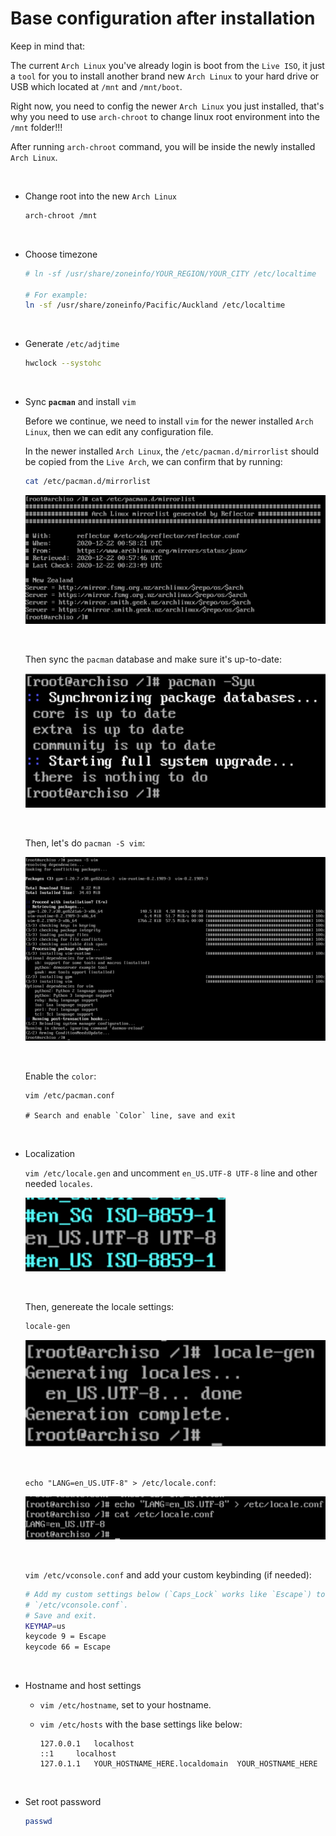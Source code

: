 # Base configuration after installation

Keep in mind that:

The current `Arch Linux` you've already login is boot from the `Live ISO`, 
it just a `tool` for you to install another brand new `Arch Linux` to your hard drive or USB which located at `/mnt` and `/mnt/boot`.

Right now, you need to config the newer `Arch Linux` you just installed, that's why you need to use `arch-chroot` to change linux root environment into the `/mnt` folder!!!

After running `arch-chroot` command, you will be inside the newly installed `Arch Linux`.

</br>

- Change root into the new `Arch Linux`

    ```bash
    arch-chroot /mnt
    ```

</br>

- Choose timezone

    ```bash
    # ln -sf /usr/share/zoneinfo/YOUR_REGION/YOUR_CITY /etc/localtime

    # For example:
    ln -sf /usr/share/zoneinfo/Pacific/Auckland /etc/localtime
    ```

</br>

- Generate `/etc/adjtime`

    ```bash
    hwclock --systohc
    ```

</br>

- Sync **`pacman`** and install `vim`

    Before we continue, we need to install `vim` for the newer installed `Arch Linux`, then we can edit any configuration file.

    In the newer installed `Arch Linux`, the `/etc/pacman.d/mirrorlist` should be copied from the `Live Arch`, we can confirm that by running:

    ```bash
    cat /etc/pacman.d/mirrorlist
    ```

    ![20.png](./images/virtual-box-installation/20.png)

    </br>

    Then sync the `pacman` database and make sure it's up-to-date:


    ![21.png](./images/virtual-box-installation/21.png)

    </br>

    Then, let's do `pacman -S vim`:

    ![22.png](./images/virtual-box-installation/22.png)

    </br>

    Enable the `color`:

    ```
    vim /etc/pacman.conf

    # Search and enable `Color` line, save and exit
    ```

</br>

- Localization

    `vim /etc/locale.gen` and uncomment `en_US.UTF-8 UTF-8` line  and other needed `locales`.

    ![23.png](./images/virtual-box-installation/23.png)

    </br>

    Then, genereate the locale settings:

    ```bash
    locale-gen
    ```

    ![24.png](./images/virtual-box-installation/24.png)

    </br>


    `echo "LANG=en_US.UTF-8" > /etc/locale.conf`:

    ![25.png](./images/virtual-box-installation/25.png)

    </br>
    

    `vim /etc/vconsole.conf` and add your custom keybinding (if needed):

    ```bash
    # Add my custom settings below (`Caps_Lock` works like `Escape`) to
    # `/etc/vconsole.conf`.
    # Save and exit.
    KEYMAP=us
    keycode 9 = Escape
    keycode 66 = Escape
    ```

</br>

- Hostname and host settings
    - `vim /etc/hostname`, set to your hostname.
    
    - `vim /etc/hosts` with the base settings like below:

        ```
        127.0.0.1	localhost
        ::1		localhost
        127.0.1.1	YOUR_HOSTNAME_HERE.localdomain	YOUR_HOSTNAME_HERE
        ```

</br>

- Set root password

    ```bash
    passwd
    ```


